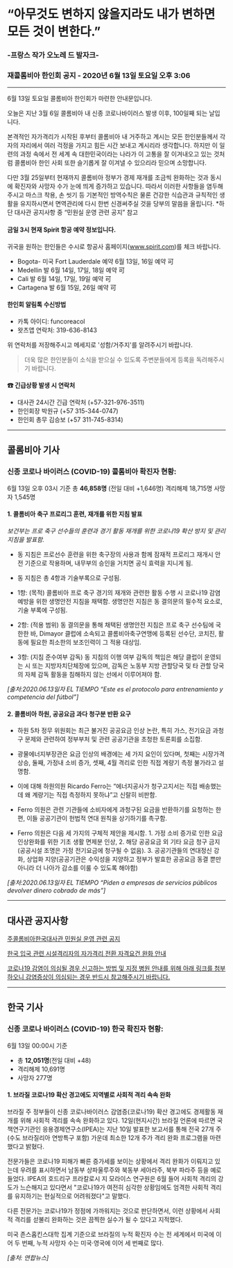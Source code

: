 # “아무것도 변하지 않을지라도 내가 변하면 모든 것이 변한다.”

### -프랑스 작가 오노레 드 발자크-

### 재콜롬비아 한인회 공지 - 2020년 6월 13일 토요일 오후 3:06

---

6월 13일 토요일 콜롬비아 한인회가 마련한 안내문입니다.

오늘은 지난 3월 6일 콜롬비아 내 신종 코로나바이러스 발생 이후, 100일째 되는 날입니다.

본격적인 자가격리가 시작된 후부터 콜롬비아 내 거주하고 계시는 모든 한인분들께서 각자의 자리에서 여러 걱정을 가지고 힘든 시간 보내고 계시리라 생각합니다. 하지만 이 일련의 과정 속에서 전 세계 속 대한민국이라는 나라가 이 고통을 잘 이겨내오고 있는 것처럼 콜롬비아 한인 사회 또한 슬기롭게 잘 이겨낼 수 있으리라 믿으며 소망합니다.

다만 3월 25일부터 현재까지 콜롬비아 정부가 경제 재개를 조금씩 완화하는 것과 동시에 확진자와 사망자 수가 눈에 띄게 증가하고 있습니다. 따라서 이러한 사항들을 염두해주시고 마스크 착용, 손 씻기 등 기본적인 방역수칙은 물론 건강한 식습관과 규칙적인 생활을 유지하시면서 면역관리에 다시 한번 신경써주실 것을 당부의 말씀을 올립니다. \*하단 대사관 공지사항 중 “민원실 운영 관련 공지” 참고

#### 금일 3시 현재 Spirit 항공 예약 정보입니다.

귀국을 원하는 한인들은 수시로 항공사 홈페이지(www.spirit.com)를 체크 바랍니다.

* Bogota- 미국 Fort Lauderdale 예약 6월 13일, 16일 예약 可
* Medellin 발 6월 14일, 17일, 18일 예약 可
* Cali 발 6월 14일, 17일, 19일 예약 可
* Cartagena 발 6월 15일, 26일 예약 可

#### 한인회 알림톡 수신방법

* 카톡 아이디: funcoreacol
* 왓츠앱 연락처: 319-636-8143

위 연락처를 저장해주시고 메세지로 '성함/거주지'를 알려주시기 바랍니다.
> 더욱 많은 한인분들이 소식을 받으실 수 있도록 주변분들에게 등록을 독려해주시기 바랍니다.

#### ☎ 긴급상황 발생 시 연락처

* 대사관 24시간 긴급 연락처 (+57-321-976-3511)
* 한인회장 박원규 (+57 315-344-0747)
* 한인회 총무 김승보 (+57 311-745-8314)

---

## 콜롬비아 기사

### 신종 코로나 바이러스 (COVID-19) 콜롬비아 확진자 현황:
6월 13일 오후 03시 기준 총 **46,858명** (전일 대비 +1,646명)
격리해제 18,715명 사망자 1,545명


#### 1. 콜롬비아 축구 프로리그 훈련, 재개를 위한 지침 발표
   
   *보건부는 프로 축구 선수들의 훈련과 경기 활동 재개를 위한 코로나19 확산 방지 및 관리 지침을 발표함.*

* 동 지침은 프로선수 훈련을 위한 축구장의 사용과 함께 잠재적 프로리그 재개시 안전 기준으로 작용하며, 내무부의 승인을 거치면 공식 효력을 지니게 됨.

* 동 지침은 총 4항과 기술부록으로 구성됨.

* 1항: (목적) 콜롬비아 프로 축구 경기의 재개와 관련한 활동 수행 시 코로나19 감염 예방을 위한 생명안전 지침을 채택함. 생명안전 지침은 동 결의문의 필수적 요소로, 기술 부록에 구성됨.

* 2항: (적용 범위) 동 결의문을 통해 채택된 생명안전 지침은 프로 축구 선수팀에 국한한 바, Dimayor 클럽에 소속되고 콜롬비아축구연맹에 등록된 선수단, 코치진, 활동에 필요한 최소한의 보조인력이 그 적용 대상임.

* 3항: (지침 준수여부 감독) 동 지침의 이행 여부 감독의 책임은 해당 클럽이 운영되는 시 또는 지방자치단체장에 있으며, 감독은 노동부 지방 관할당국 및 타 관할 당국의 자체 감독 활동을 침해하지 않는 선에서 이루어져야 함.

*[출처:2020.06.13일자 EL TIEMPO “Este es el protocolo para entrenamiento y competencia del fútbol”]*

#### 2. 콜롬비아 하원, 공공요금 과다 청구분 반환 요구

* 하원 5차 정무 위원회는 최근 불거진 공공요금 인상 논란, 특히 가스, 전기요금 과청구 문제와 관련하여 정부부처 및 관련 공공기관을 초청한 토론회를 소집함.

* 광물에너지부장관은 요금 인상의 배경에는 세 가지 요인이 있다며, 첫째는 시장가격 상승, 둘째, 가정내 소비 증가, 셋째, 4월 격리로 인한 직접 계량기 측정 불가라고 설명함.

* 이에 대해 하원의원 Ricardo Ferro는 “에너지공사가 청구고지서는 직접 배송했는데 왜 계량기는 직접 측정하지 못하냐”고 신랄히 비판함.

* Ferro 의원은 관련 기관들에 소비자에게 과청구된 요금을 반환하기를 요청하는 한편, 이들 공공기관이 헌법적 연대 원칙을 상기하기를 촉구함.

* Ferro 의원은 다음 세 가지의 구체적 제안을 제시함. 1. 가정 소비 증가로 인한 요금 인상완화를 위한 기초 생활 면제분 인상, 2. 해당 공공요금 외 기타 요금 청구 금지(공공시설 조명은 가정 전기요금에 청구될 수 없음). 3. 공공기관들의 연대정신 강화, 상업화 지양(공공기관은 수익성을 지양하고 정부가 발효한 공공요금 동결 뿐만 아니라 더 나아가 감소를 이룰 수 있도록 해야함)

*[출처:2020.06.13일자 EL TIEMPO “Piden a empresas de servicios públicos devolver dinero cobrado de más”]*

---

## 대사관 공지사항

[주콜롬비아한국대사관 민원실 운영 관련 공지](http://overseas.mofa.go.kr/co-ko/brd/m_6654/view.do?seq=1337769&srchFr=&amp;srchTo=&amp;srchWord=&amp;srchTp=&amp;multi_itm_seq=0&amp;itm_seq_1=0&amp;itm_seq_2=0&amp;company_cd=&amp;company_nm=&page=1)

[한국 입국 관련 시설격리자의 자가격리 전환 자격요건 완화 안내](http://overseas.mofa.go.kr/co-ko/brd/m_6654/view.do?seq=1337766)

[코로나19 감염이 의심될 경우 신고하는 방법 및 지정 병원 안내를 위해 아래 링크를 첨부하오니 감염증상이 의심되는 경우 반드시 참고해주시기 바랍니다.](http://overseas.mofa.go.kr/co-ko/brd/m_6655/view.do?seq=1346327&srchFr=&amp;srchTo=&amp;srchWord=&amp;srchTp=&amp;multi_itm_seq=0&amp;itm_seq_1=0&amp;itm_seq_2=0&amp;company_cd=&amp;company_nm=&page=1)

---

## 한국 기사

### 신종 코로나 바이러스 (COVID-19) 한국 확진자 현황:
6월 13일 00:00시 기준

* 총 **12,051명**(전일 대비 +48)
* 격리해제 10,691명
* 사망자 277명

#### 1. 브라질 코로나19 확산 경고에도 지역별로 사회적 격리 속속 완화

   브라질 주 정부들이 신종 코로나바이러스 감염증(코로나19) 확산 경고에도 경제활동 재개를 위해 사회적 격리를 속속 완화하고 있다.
   12일(현지시간) 브라질 언론에 따르면 국책연구기관인 응용경제연구소(IPEA)는 지난 10일 발표한 보고서를 통해 전국 27개 주(수도 브라질리아 연방특구 포함) 가운데 최소한 12개 주가 격리 완화 프로그램을 마련했다고 밝혔다.

   전문가들은 코로나19 피해가 빠른 증가세를 보이는 상황에서 격리 완화가 이뤄지고 있는데 우려를 표시하면서 남동부 상파울루주와 북동부 세아라주, 북부 파라주 등을 예로 들었다. IPEA의 호드리구 프라칼로시 지 모라이스 연구원은 6월 들어 사회적 격리의 강도가 느슨해지고 있다면서 "코로나19가 여전히 심각한 상황임에도 엄격한 사회적 격리를 유지하기는 현실적으로 어려워졌다"고 말했다.

   다른 전문가는 코로나19가 정점에 가까워지는 것으로 판단하면서, 이런 상황에서 사회적 격리를 섣불리 완화하는 것은 끔찍한 실수가 될 수 있다고 지적했다.

   미국 존스홉킨스대학 집계 기준으로 브라질의 누적 확진자 수는 전 세계에서 미국에 이어 두 번째, 누적 사망자 수는 미국·영국에 이어 세 번째로 많다.

*[출처: 연합뉴스]*
